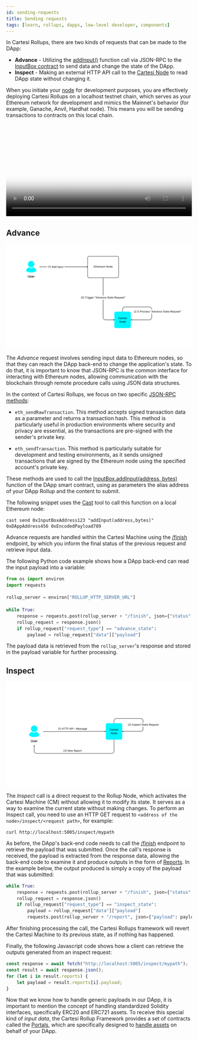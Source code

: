 ```yaml
---
id: sending-requests
title: Sending requests
tags: [learn, rollups, dapps, low-level developer, components]
---
```


In Cartesi Rollups, there are two kinds of requests that can be made to the DApp:

* **Advance** - Utilizing the [addInput()](./api/json-rpc/sol-input.md#addinput) function call via JSON-RPC to the [InputBox contract](./api/json-rpc/sol-input.md) to send data and change the state of the DApp.
* **Inspect** - Making an external HTTP API call to the [Cartesi Node](./components.md#cartesi-nodes) to read DApp state without changing it.

When you initiate your [node](./components.md#cartesi-nodes) for development purposes, you are effectively deploying Cartesi Rollups on a localhost testnet chain, which serves as your Ethereum network for development and mimics the Mainnet's behavior (for example, Ganache, Anvil, Hardhat node). This means you will be sending transactions to contracts on this local chain.

<video width="100%" controls poster="/img/Nodes.png">
    <source src="/videos/Cartesi_Nodes.mp4" type="video/mp4" />
    Your browser does not support the video tag.
</video>

## Advance

![img](./input.png)

The *Advance* request involves sending input data to Ethereum nodes, so that they can reach the DApp back-end to change the application's state.
To do that, it is important to know that JSON-RPC is the common interface for interacting with Ethereum nodes, allowing communication with the blockchain through remote procedure calls using JSON data structures.

In the context of Cartesi Rollups, we focus on two specific [JSON-RPC methods](https://ethereum.org/en/developers/docs/apis/json-rpc/):

* `eth_sendRawTransaction`. This method accepts signed transaction data as a parameter and returns a transaction hash. This method is particularly useful in production environments where security and privacy are essential, as the transactions are pre-signed with the sender's private key.

* `eth_sendTransaction`. This method is particularly suitable for development and testing environments, as it sends unsigned transactions that are signed by the Ethereum node using the specified account's private key.

These methods are used to call the [InputBox.addInput(address, bytes)](./api/json-rpc/sol-input.md#addinput) function of the DApp smart contract, using as parameters the alias address of your DApp Rollup and the content to submit.

The following snippet uses the [Cast](https://book.getfoundry.sh/cast/) tool to call this function on a local Ethereum node:

```shell
cast send 0xInputBoxAddress123 "addInput(address,bytes)" 0xDAppAddress456 0xEncodedPayload789
```

Advance requests are handled within the Cartesi Machine using the [/finish](./api/rollup/finish.api.mdx) endpoint, by which you inform the final status of the previous request and retrieve input data.

The following Python code example shows how a DApp back-end can read the input payload into a variable:

```python
from os import environ
import requests

rollup_server = environ["ROLLUP_HTTP_SERVER_URL"]

while True:
    response = requests.post(rollup_server + "/finish", json={"status": "accept"})
    rollup_request = response.json()
    if rollup_request["request_type"] == "advance_state":
        payload = rollup_request["data"]["payload"]
```

The payload data is retrieved from the `rollup_server`'s response and stored in the payload variable for further processing.

## Inspect

![img](./inspect.png)

The *Inspect* call is a direct request to the Rollup Node, which activates the Cartesi Machine (CM) without allowing it to modify its state. It serves as a way to examine the current state without making changes. To perform an Inspect call, you need to use an HTTP GET request to `<address of the node>/inspect/<request path>`, for example:

```shell
curl http://localhost:5005/inspect/mypath
```

As before, the DApp's back-end code needs to call the [/finish](./api/rollup/finish.api.mdx) endpoint to retrieve the payload that was submitted. Once the call's response is received, the payload is extracted from the response data, allowing the back-end code to examine it and produce outputs in the form of [Reports](../main-concepts#reports). In the example below, the output produced is simply a copy of the payload that was submitted:

```python
while True:
    response = requests.post(rollup_server + "/finish", json={"status": "accept"})
    rollup_request = response.json()
    if rollup_request["request_type"] == "inspect_state":
        payload = rollup_request["data"]["payload"]
        requests.post(rollup_server + "/report", json={"payload": payload})
```
 
After finishing processing the call, the Cartesi Rollups framework will revert the Cartesi Machine to its previous state, as if nothing has happened.

Finally, the following Javascript code shows how a client can retrieve the outputs generated from an inspect request:

```javascript
const response = await fetch("http://localhost:5005/inspect/mypath");
const result = await response.json();
for (let i in result.reports) {
    let payload = result.reports[i].payload;
}
```

Now that we know how to handle generic payloads in our DApp, it is important to mention the concept of handling standardized Solidity interfaces, specifically ERC20 and ERC721 assets. To receive this special kind of *input data*, the Cartesi Rollup Framework provides a set of contracts called the [Portals](./components.md#portals), which are specifically designed to [handle assets](./assets-handling.md) on behalf of your DApp.

